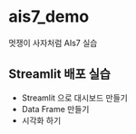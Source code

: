 # ais7_demo

멋쟁이 사자처럼 AIs7 실습

## Streamlit 배포 실습
* Streamlit 으로 대시보드 만들기
* Data Frame 만들기
* 시각화 하기
